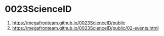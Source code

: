 # 0023ScienceID
 
1. <https://megafronteam.github.io/0023ScienceID/public>
2. <https://megafronteam.github.io/0023ScienceID/public/02-events.html>